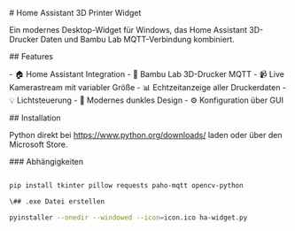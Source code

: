\# Home Assistant 3D Printer Widget

Ein modernes Desktop-Widget für Windows, das Home Assistant 3D-Drucker Daten und Bambu Lab MQTT-Verbindung kombiniert.

\## Features

\- 🏠 Home Assistant Integration
\- 📡 Bambu Lab 3D-Drucker MQTT
\- 📹 Live Kamerastream mit variabler Größe
\- 📊 Echtzeitanzeige aller Druckerdaten
\- 💡 Lichtsteuerung
\- 🎨 Modernes dunkles Design
\- ⚙️ Konfiguration über GUI

\## Installation

Python direkt bei https://www.python.org/downloads/ laden oder über den Microsoft Store.

\### Abhängigkeiten

```bash

pip install tkinter pillow requests paho-mqtt opencv-python

\## .exe Datei erstellen

pyinstaller --onedir --windowed --icon=icon.ico ha-widget.py
